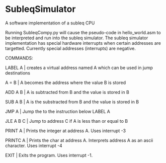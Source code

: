 # SubleqSimulator
A software implementation of a subleq CPU

Running SubleqCompy.py will cause the pseudo-code in hello_world.asm to be interpreted and run into the subleq simulator.
The subleq simulator implementation has special hardware interrupts when certain addresses are targetted. Currently special addresses (interrupts) are negative.

COMMANDS:

LABEL A   | creates a virtual address named A which can be used in jump destinations

A = B     | A becomes the address where the value B is stored

ADD A B   | A is subtracted from B and the value is stored in B

SUB A B   | A is the substracted from B and the value is stored in B

JMP A     | Jump the to the instruction below LABEL A

JLE A B C | Jump to address C if A is less than or equal to B

PRINT A   | Prints the integer at address A. Uses interrupt -3

PRINTC A  | Prints the char at address A. Interprets address A as an ascii character. Uses interrupt -4

EXIT      | Exits the program. Uses interrupt -1.
